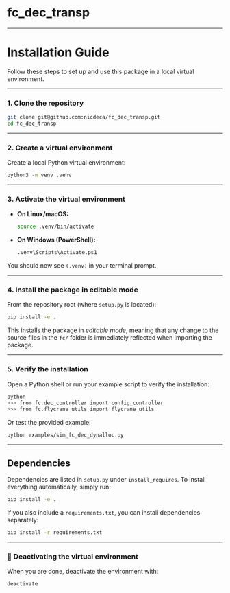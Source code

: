# fc_dec_transp


---

# Installation Guide

Follow these steps to set up and use this package in a local virtual environment.

---

### 1. Clone the repository

```bash
git clone git@github.com:nicdeca/fc_dec_transp.git
cd fc_dec_transp
```

---

### 2. Create a virtual environment

Create a local Python virtual environment:

```bash
python3 -m venv .venv
```

---

### 3. Activate the virtual environment

* **On Linux/macOS:**

  ```bash
  source .venv/bin/activate
  ```

* **On Windows (PowerShell):**

  ```bash
  .venv\Scripts\Activate.ps1
  ```

You should now see `(.venv)` in your terminal prompt.

---

### 4. Install the package in editable mode

From the repository root (where `setup.py` is located):

```bash
pip install -e .
```

This installs the package in *editable mode*, meaning that any change to the source files in the `fc/` folder is immediately reflected when importing the package.

---

### 5. Verify the installation

Open a Python shell or run your example script to verify the installation:

```bash
python
>>> from fc.dec_controller import config_controller
>>> from fc.flycrane_utils import flycrane_utils
```

Or test the provided example:

```bash
python examples/sim_fc_dec_dynalloc.py
```

---

## Dependencies

Dependencies are listed in `setup.py` under `install_requires`.
To install everything automatically, simply run:

```bash
pip install -e .
```

If you also include a `requirements.txt`, you can install dependencies separately:

```bash
pip install -r requirements.txt
```

---

### 🧹 Deactivating the virtual environment

When you are done, deactivate the environment with:

```bash
deactivate
```
